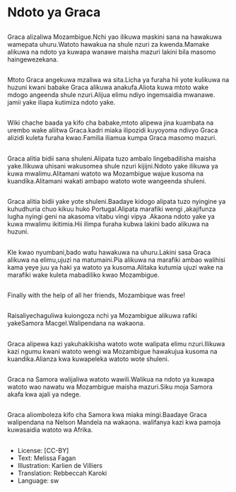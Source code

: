 # Ndoto ya Graca

##
Graca alizaliwa
Mozambigue.Nchi yao ilikuwa
maskini sana na hawakuwa
wamepata uhuru.Watoto
hawakua na shule nzuri za
kwenda.Mamake alikuwa na
ndoto ya kuwapa wanawe
maisha mazuri lakini bila
masomo haingewezekana.


##
Mtoto Graca angekuwa mzaliwa
wa sita.Licha ya furaha hii yote
kulikuwa na huzuni kwani
babake Graca alikuwa
anakufa.Aliota kuwa mtoto
wake mdogo angeenda shule
nzuri.Alijua elimu ndiyo
ingemsaidia mwanawe. jamii
yake iliapa kutimiza ndoto yake.


##
Wiki chache baada ya kifo cha
babake,mtoto alipewa jina
kuambata na urembo wake
aliitwa Graca.kadri miaka
ilipozidi kuyoyoma ndivyo Graca
alizidi kuleta furaha
kwao.Familia iliamua kumpa
Graca masomo mazuri.


##
Graca alitia bidii sana
shuleni.Alipata tuzo ambalo
lingebadilisha maisha
yake.Ilikuwa uhisani
wakusomea shule nzuri
kijijni.Ndoto yake ilikuwa ya
kuwa mwalimu.Alitamani
watoto wa Mozambigue wajue
kusoma na kuandika.Alitamani
wakati ambapo watoto wote
wangeenda shuleni.


##
Graca alitia bidii yake yote
shuleni.Baadaye kidogo alipata
tuzo nyingine ya kuhudhuria
chuo kikuu huko
Portugal.Alipata marafiki wengi
,akajifunza lugha nyingi geni na
akasoma vitabu vingi vipya
.Akaona ndoto yake ya kuwa
mwalimu ikitimia.Hii ilimpa
furaha kubwa lakini bado
alikuwa na huzuni.


##
Kle kwao nyumbani,bado watu
hawakuwa na uhuru.Lakini sasa
Graca alikuwa na elimu,ujuzi na
matumaini.Pia alikuwa na
marafiki ambao walihisi kama
yeye juu ya haki ya watoto ya
kusoma.Alitaka kutumia ujuzi
wake na marafiki wake kuleta
mabadiliko kwao Mozambigue.


##
Finally with the help of all her
friends, Mozambique was free!


##
Raisaliyechaguliwa kuiongoza
nchi ya Mozambigue alikuwa
rafiki yakeSamora
Macgel.Walipendana na
wakaona.


##
Graca alipewa kazi
yakuhakikisha watoto wote
walipata elimu nzuri.Ilikuwa kazi
ngumu kwani watoto wengi wa
Mozambigue hawakujua
kusoma na kuandika.Alianza
kwa kuwapeleka watoto wote
shuleni.


##
Graca na Samora walijaliwa
watoto wawili.Walikua na ndoto
ya kuwapa watoto wao nawatu
wa Mozambigue maisha
mazuri.Siku moja Samora akafa
kwa ajali ya ndege.


##
Graca aliomboleza kifo cha
Samora kwa miaka
mingi.Baadaye Graca
walipendana na Nelson Mandela
na wakaona. walifanya kazi kwa
pamoja kuwasaidia watoto wa
Afrika.


##

##
* License: [CC-BY]
* Text: Melissa Fagan
* Illustration: Karlien de Villiers
* Translation: Rebbeccah Karoki
* Language: sw
